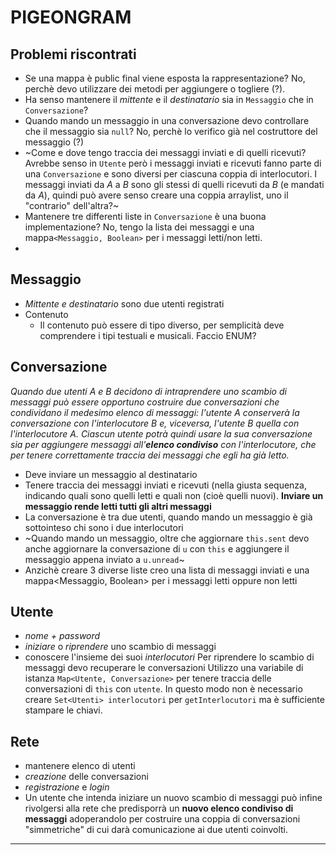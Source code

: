 # PIGEONGRAM
## Problemi riscontrati
- Se una mappa è public final viene esposta la rappresentazione? No, perchè devo utilizzare dei metodi per aggiungere o togliere (?).
- Ha senso mantenere il *mittente* e il *destinatario* sia in `Messaggio` che in `Conversazione`?
- Quando mando un messaggio in una conversazione devo controllare che il messaggio sia `null`? No, perchè lo verifico già nel costruttore del messaggio (?)
- ~Come e dove tengo traccia dei messaggi inviati e di quelli ricevuti? Avrebbe senso in `Utente` però i messaggi inviati e ricevuti fanno parte di una `Conversazione` e sono diversi per ciascuna coppia di interlocutori. I messaggi inviati da *A* a *B* sono gli stessi di quelli ricevuti da *B* (e mandati da *A*), quindi può avere senso creare una coppia arraylist, uno il "contrario" dell'altra?~
- Mantenere tre differenti liste in `Conversazione` è una buona implementazione? No, tengo la lista dei messaggi e una mappa`<Messaggio, Boolean>` per i messaggi letti/non letti.
-   

## Messaggio
- *Mittente e destinatario* sono due utenti registrati
- Contenuto
    - Il contenuto può essere di tipo diverso, per semplicità deve comprendere i tipi testuali e musicali. Faccio ENUM?

## Conversazione
*Quando due utenti A e B decidono di intraprendere uno scambio di messaggi può essere opportuno costruire due conversazioni che condividano il medesimo elenco di messaggi: l'utente A conserverà la conversazione con l'interlocutore B e, viceversa, l'utente B quella con l'interlocutore A. Ciascun utente potrà quindi usare la sua conversazione sia per aggiungere messaggi all'**elenco condiviso** con l'interlocutore, che per tenere correttamente traccia dei messaggi che egli ha già letto.*

- Deve inviare un messaggio al destinatario
- Tenere traccia dei messaggi inviati e ricevuti (nella giusta sequenza, indicando quali sono quelli letti e quali non (cioè quelli nuovi). **Inviare un messaggio rende letti tutti gli altri messaggi**
- La conversazione è tra due utenti, quando mando un messaggio è già sottointeso chi sono i due interlocutori
- ~Quando mando un messaggio, oltre che aggiornare `this.sent` devo anche aggiornare la conversazione di `u` con `this` e aggiungere il messaggio appena inviato a `u.unread`~
- Anzichè creare 3 diverse liste creo una lista di messaggi inviati e una mappa<Messaggio, Boolean> per i messaggi letti oppure non letti

## Utente
- *nome + password*
- *iniziare* o *riprendere* uno scambio di messaggi
- conoscere l'insieme dei suoi *interlocutori*
Per riprendere lo scambio di messaggi devo recuperare le conversazioni
Utilizzo una variabile di istanza `Map<Utente, Conversazione>` per tenere traccia delle conversazioni di `this` con `utente`. In questo modo non è necessario creare `Set<Utenti> interlocutori` per `getInterlocutori` ma è sufficiente stampare le chiavi.

## Rete
- mantenere elenco di utenti
- *creazione* delle conversazioni
- *registrazione* e *login*
- Un utente che intenda iniziare un nuovo scambio di messaggi può infine rivolgersi alla rete che predisporrà un **nuovo elenco condiviso di messaggi** adoperandolo per costruire una coppia di conversazioni "simmetriche" di cui darà comunicazione ai due utenti coinvolti.

___


